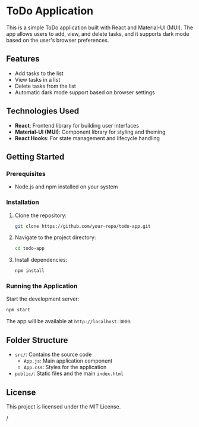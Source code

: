# ToDo Application

This is a simple ToDo application built with React and Material-UI (MUI). The app allows users to add, view, and delete tasks, and it supports dark mode based on the user's browser preferences.

## Features
- Add tasks to the list
- View tasks in a list
- Delete tasks from the list
- Automatic dark mode support based on browser settings

## Technologies Used
- **React**: Frontend library for building user interfaces
- **Material-UI (MUI)**: Component library for styling and theming
- **React Hooks**: For state management and lifecycle handling

## Getting Started

### Prerequisites
- Node.js and npm installed on your system

### Installation
1. Clone the repository:
   ```bash
   git clone https://github.com/your-repo/todo-app.git
   ```
2. Navigate to the project directory:
   ```bash
   cd todo-app
   ```
3. Install dependencies:
   ```bash
   npm install
   ```

### Running the Application
Start the development server:
```bash
npm start
```
The app will be available at `http://localhost:3000`.

## Folder Structure
- `src/`: Contains the source code
  - `App.js`: Main application component
  - `App.css`: Styles for the application
- `public/`: Static files and the main `index.html`

## License
This project is licensed under the MIT License.

/
